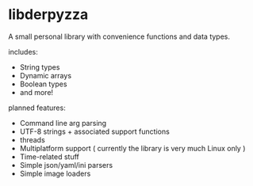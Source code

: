 # libderpyzza

A small personal library with convenience functions and data types.

includes:
- String types
- Dynamic arrays
- Boolean types
- and more!

planned features:
- Command line arg parsing
- UTF-8 strings + associated support functions
- threads
- Multiplatform support ( currently the library is very much Linux only )
- Time-related stuff
- Simple json/yaml/ini parsers
- Simple image loaders
